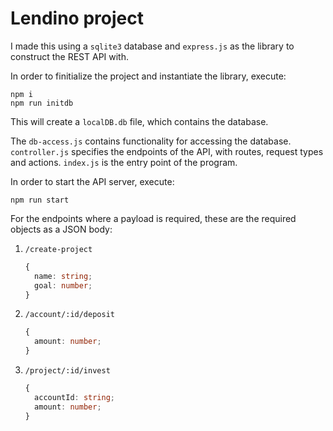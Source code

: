 # Lendino project

I made this using a `sqlite3` database and `express.js` as the library to construct the REST API with.

In order to finitialize the project and instantiate the library, execute:

```shell
npm i
npm run initdb
```

This will create a `localDB.db` file, which contains the database.

The `db-access.js` contains functionality for accessing the database. `controller.js` specifies the endpoints of the API, with routes, request types and actions. `index.js` is the entry point of the program.

In order to start the API server, execute:

```shell
npm run start
```

For the endpoints where a payload is required, these are the required objects as a JSON body:

1. `/create-project`

   ```typescript
   {
     name: string;
     goal: number;
   }
   ```

1. `/account/:id/deposit`

   ```typescript
   {
     amount: number;
   }
   ```

1. `/project/:id/invest`

   ```typescript
   {
     accountId: string;
     amount: number;
   }
   ```
